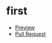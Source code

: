 # first

- [Preview](https://LimonovInsp.github.io/ideal-memory/)
- [Pull Request](https://github.com/LimonovInsp/ideal-memory/pull/1/files)
